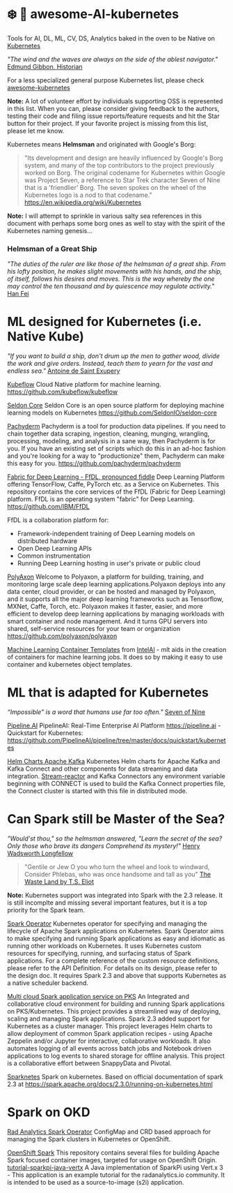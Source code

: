 # :snowflake: :whale: awesome-AI-kubernetes
Tools for AI, DL, ML, CV, DS, Analytics baked in the oven to be Native on [Kubernetes](http://kubernetes.io/)

*"The wind and the waves are always on the side of the ablest navigator."* [Edmund Gibbon, Historian](http://www.seasky.org/quotes/sea-quotes-ocean-ships-sailing.html)

For a less specialized general purpose Kubernetes list, please check [awesome-kubernetes](https://github.com/ramitsurana/awesome-kubernetes)

**Note:** A lot of volunteer effort by individuals supporting OSS is represented in this list. When you can, please consider giving feedback to the authors, testing their code and filing issue reports/feature requests and hit the Star button for their project. If your favorite project is missing from this list, please let me know.

Kubernetes means **Helmsman** and originated with Google's Borg:

> "Its development and design are heavily influenced by Google's Borg system, and many of the top contributors to the project previously worked on Borg. The original codename for Kubernetes within Google was Project Seven, a reference to Star Trek character Seven of Nine that is a 'friendlier' Borg. The seven spokes on the wheel of the Kubernetes logo is a nod to that codename."  https://en.wikipedia.org/wiki/Kubernetes

**Note:** I will attempt to sprinkle in various salty sea references in this document with perhaps some borg ones as well to stay with the spirit of the Kubernetes naming genesis...

### Helmsman of a Great Ship

*"The duties of the ruler are like those of the helmsman of a great ship. From his lofty position, he makes slight movements with his hands, and the ship, of itself, follows his desires and moves. This is the way whereby the one may control the ten thousand and by quiescence may regulate activity."* [Han Fei](https://www.brainyquote.com/quotes/han_fei_875664)



# ML designed for Kubernetes (i.e. Native Kube)

*"If you want to build a ship, don't drum up the men to gather wood, divide the work and give orders. Instead, teach them to yearn for the vast and endless sea."* [Antoine de Saint Exupery](https://quotabulary.com/famous-quotes-about-sea-sailing)


[Kubeflow](http://kubeflow.org/)  Cloud Native platform for machine learning. https://github.com/kubeflow/kubeflow

[Seldon Core](https://www.seldon.io/) Seldon Core is an open source platform for deploying machine learning models on Kubernetes https://github.com/SeldonIO/seldon-core

[Pachyderm](http://pachyderm.io/) Pachyderm is a tool for production data pipelines. If you need to chain together data scraping, ingestion, cleaning, munging, wrangling, processing, modeling, and analysis in a sane way, then Pachyderm is for you. If you have an existing set of scripts which do this in an ad-hoc fashion and you're looking for a way to "productionize" them, Pachyderm can make this easy for you. https://github.com/pachyderm/pachyderm

[Fabric for Deep Learning - FfDL, pronounced fiddle](https://developer.ibm.com/patterns/deploy-and-use-a-multi-framework-deep-learning-platform-on-kubernetes/)  Deep Learning Platform offering TensorFlow, Caffe, PyTorch etc. as a Service on Kubernetes. This repository contains the core services of the FfDL (Fabric for Deep Learning) platform. FfDL is an operating system "fabric" for Deep Learning. https://github.com/IBM/FfDL

FfDL is a collaboration platform for:

- Framework-independent training of Deep Learning models on distributed hardware
- Open Deep Learning APIs
- Common instrumentation
- Running Deep Learning hosting in user's private or public cloud

[PolyAxon](https://polyaxon.com/) Welcome to Polyaxon, a platform for building, training, and monitoring large scale deep learning applications.Polyaxon deploys into any data center, cloud provider, or can be hosted and managed by Polyaxon, and it supports all the major deep learning frameworks such as Tensorflow, MXNet, Caffe, Torch, etc. Polyaxon makes it faster, easier, and more efficient to develop deep learning applications by managing workloads with smart container and node management. And it turns GPU servers into shared, self-service resources for your team or organization https://github.com/polyaxon/polyaxon

[Machine Learning Container Templates](https://github.com/IntelAI/mlt) from [IntelAI](http://ai.intel.com/) - mlt aids in the creation of containers for machine learning jobs. It does so by making it easy to use container and kubernetes object templates.

# ML that is adapted for Kubernetes

*“Impossible” is a word that humans use far too often."* [Seven of Nine](http://quotegeek.com/television-quotes/star-trek-voyager/)

[Pipeline.AI](https://github.com/PipelineAI/pipeline) PipelineAI: Real-Time Enterprise AI Platform https://pipeline.ai - Quickstart for Kubernetes: https://github.com/PipelineAI/pipeline/tree/master/docs/quickstart/kubernetes

[Helm Charts Apache Kafka](https://github.com/Landoop/kafka-helm-charts) Kubernetes Helm charts for Apache Kafka and Kafka Connect and other components for data streaming and data integration. [Stream-reactor](https://github.com/Landoop/stream-reactor) and Kafka Connectors any environment variable beginning with CONNECT is used to build the Kafka Connect properties file, the Connect cluster is started with this file in distributed mode.

# Can Spark still be Master of the Sea?


*"Would'st thou," so the helmsman answered, "Learn the secret of the sea? Only those who brave its dangers Comprehend its mystery!"* [Henry Wadsworth Longfellow](http://quotes.yourdictionary.com/helmsman)

> "Gentile or Jew
> O you who turn the wheel and look to windward,
> Consider Phlebas, who was once handsome and tall as you" 
> [The Waste Land by T.S. Eliot](https://www.poetryfoundation.org/poems/47311/the-waste-land)

**Note:** Kubernetes support was integrated into Spark with the 2.3 release. It is still incomplte and missing several important features, but it is a top priority for the Spark team.

[Spark Operator](https://github.com/GoogleCloudPlatform/spark-on-k8s-operator) Kubernetes operator for specifying and managing the lifecycle of Apache Spark applications on Kubernetes. Spark Operator aims to make specifying and running Spark applications as easy and idiomatic as running other workloads on Kubernetes. It uses Kubernetes custom resources for specifying, running, and surfacing status of Spark applications. For a complete reference of the custom resource definitions, please refer to the API Definition. For details on its design, please refer to the design doc. It requires Spark 2.3 and above that supports Kubernetes as a native scheduler backend.


[Multi cloud Spark application service on PKS](https://github.com/SnappyDataInc/spark-on-k8s) An Integrated and collaborative cloud environment for building and running Spark applications on PKS/Kubernetes. This project provides a streamlined way of deploying, scaling and managing Spark applications. Spark 2.3 added support for Kubernetes as a cluster manager. This project leverages Helm charts to allow deployment of common Spark application recipes - using Apache Zeppelin and/or Jupyter for interactive, collaborative workloads. It also automates logging of all events across batch jobs and Notebook driven applications to log events to shared storage for offline analysis. This project is a collaborative effort between SnappyData and Pivotal.

[Sparknetes](https://github.com/hypnosapos/sparknetes) Spark on kubernetes. Based on official documentation of spark 2.3 at https://spark.apache.org/docs/2.3.0/running-on-kubernetes.html


# Spark on OKD

[Rad Analytics Spark Operator](https://github.com/radanalyticsio/spark-operator) ConfigMap and CRD based approach for managing the Spark clusters in Kubernetes or OpenShift.

[OpenShift Spark](https://github.com/radanalyticsio/openshift-spark) This repository contains several files for building Apache Spark focused container images, targeted for usage on OpenShift Origin. [tutorial-sparkpi-java-vertx](https://github.com/radanalyticsio/tutorial-sparkpi-java-vertx) A Java implementation of SparkPi using Vert.x 3 - This application is an example tutorial for the radanalytics.io community. It is intended to be used as a source-to-image (s2i) application.




